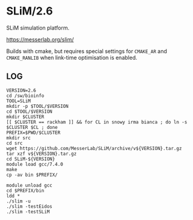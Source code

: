 SLiM/2.6
==========

SLiM simulation platform.

<https://messerlab.org/slim/>

Builds with cmake, but requires special settings for `CMAKE_AR` and `CMAKE_RANLIB` when link-time optimisation is enabled.

LOG
---

    VERSION=2.6
    cd /sw/bioinfo
    TOOL=SLiM
    mkdir -p $TOOL/$VERSION
    cd $TOOL/$VERSION
    mkdir $CLUSTER
    [[ $CLUSTER == rackham ]] && for CL in snowy irma bianca ; do ln -s $CLUSTER $CL ; done
    PREFIX=$PWD/$CLUSTER
    mkdir src
    cd src
    wget https://github.com/MesserLab/SLiM/archive/v${VERSION}.tar.gz
    tar xzf v${VERSION}.tar.gz
    cd SLiM-${VERSION}
    module load gcc/7.4.0
    make
    cp -av bin $PREFIX/

    module unload gcc
    cd $PREFIX/bin
    ldd *
    ./slim -u
    ./slim -testEidos
    ./slim -testSLiM

